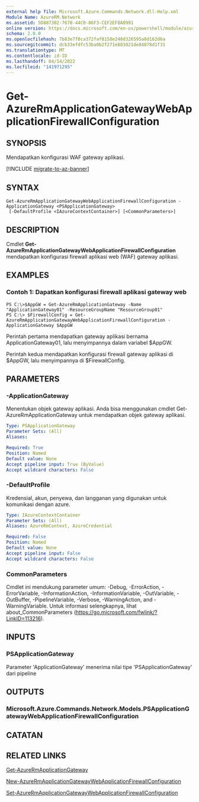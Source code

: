 ```yaml
---
external help file: Microsoft.Azure.Commands.Network.dll-Help.xml
Module Name: AzureRM.Network
ms.assetid: 5D887302-7678-44C0-86F3-CEF2EF8A0991
online version: https://docs.microsoft.com/en-us/powershell/module/azurerm.network/get-azurermapplicationgatewaywebapplicationfirewallconfiguration
schema: 2.0.0
ms.openlocfilehash: 7b83e7f8ca372faf8158e248d326595a0d162d6a
ms.sourcegitcommit: dcb33efdfc53ba0b2f271e883021de84878d1f31
ms.translationtype: MT
ms.contentlocale: id-ID
ms.lasthandoff: 04/14/2022
ms.locfileid: "141971295"
---
```

# Get-AzureRmApplicationGatewayWebApplicationFirewallConfiguration

## SYNOPSIS
Mendapatkan konfigurasi WAF gateway aplikasi.

[!INCLUDE [migrate-to-az-banner](../../includes/migrate-to-az-banner.md)]

## SYNTAX

```
Get-AzureRmApplicationGatewayWebApplicationFirewallConfiguration -ApplicationGateway <PSApplicationGateway>
 [-DefaultProfile <IAzureContextContainer>] [<CommonParameters>]
```

## DESCRIPTION
Cmdlet **Get-AzureRmApplicationGatewayWebApplicationFirewallConfiguration** mendapatkan konfigurasi firewall aplikasi web (WAF) gateway aplikasi.

## EXAMPLES

### Contoh 1: Dapatkan konfigurasi firewall aplikasi gateway web
```
PS C:\>$AppGW = Get-AzureRmApplicationGateway -Name "ApplicationGateway01" -ResourceGroupName "ResourceGroup01"
PS C:\> $FirewallConfig = Get-AzureRmApplicationGatewayWebApplicationFirewallConfiguration -ApplicationGateway $AppGW
```

Perintah pertama mendapatkan gateway aplikasi bernama ApplicationGateway01, lalu menyimpannya dalam variabel $AppGW.

Perintah kedua mendapatkan konfigurasi firewall gateway aplikasi di $AppGW, lalu menyimpannya di $FirewallConfig.

## PARAMETERS

### -ApplicationGateway
Menentukan objek gateway aplikasi.
Anda bisa menggunakan cmdlet Get-AzureRmApplicationGateway untuk mendapatkan objek gateway aplikasi.

```yaml
Type: PSApplicationGateway
Parameter Sets: (All)
Aliases: 

Required: True
Position: Named
Default value: None
Accept pipeline input: True (ByValue)
Accept wildcard characters: False
```

### -DefaultProfile
Kredensial, akun, penyewa, dan langganan yang digunakan untuk komunikasi dengan azure.

```yaml
Type: IAzureContextContainer
Parameter Sets: (All)
Aliases: AzureRmContext, AzureCredential

Required: False
Position: Named
Default value: None
Accept pipeline input: False
Accept wildcard characters: False
```

### CommonParameters
Cmdlet ini mendukung parameter umum: -Debug, -ErrorAction, -ErrorVariable, -InformationAction, -InformationVariable, -OutVariable, -OutBuffer, -PipelineVariable, -Verbose, -WarningAction, and -WarningVariable. Untuk informasi selengkapnya, lihat about_CommonParameters (https://go.microsoft.com/fwlink/?LinkID=113216).

## INPUTS

### PSApplicationGateway
Parameter 'ApplicationGateway' menerima nilai tipe 'PSApplicationGateway' dari pipeline

## OUTPUTS

### Microsoft.Azure.Commands.Network.Models.PSApplicationGatewayWebApplicationFirewallConfiguration

## CATATAN

## RELATED LINKS

[Get-AzureRmApplicationGateway](./Get-AzureRmApplicationGateway.md)

[New-AzureRmApplicationGatewayWebApplicationFirewallConfiguration](./New-AzureRmApplicationGatewayWebApplicationFirewallConfiguration.md)

[Set-AzureRmApplicationGatewayWebApplicationFirewallConfiguration](./Set-AzureRmApplicationGatewayWebApplicationFirewallConfiguration.md)


